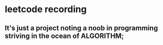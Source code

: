# leetcode recording

## It's just a project noting a noob in programming striving in the ocean of ALGORITHM;
